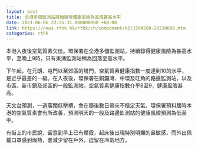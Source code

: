 ```yaml
---
layout: post
title: 全港多個監測站持續錄得健康風險為高或甚高水平
date: 2021-06-06 22:25:31.000000000 +08:00
link: https://news.rthk.hk/rthk/ch/component/k2/1594568-20210606.htm
categories: rthk
---
```


本港入夜後空氣質素欠佳。環保署在全港多個監測站，持續錄得健康風險為甚高水平，至晚上9時，只有東涌監測站稍為回落至高水平。

下午起，在元朗、屯門以至郊區的塔門，空氣質素健康指數一度達到10的水平，是近乎最差的一級。在入夜後，環保署在銅鑼灣、中環及旺角的路邊監測站，以及市區、新市鎮及郊區的一般監測站，空氣質素健康指數介乎8至9，健康風險甚高。

天文台預測，一道廣闊低壓槽，會在隨後數日帶來不穩定天氣。環保署預料屆時本港的空氣質素會有所改善，預測明天的一般及路邊監測站的健康風險預測為低至中。

有街上的市民說，留意到早上已有煙霞，起床後出現特別明顯的鼻敏感，而外出佩戴口罩感到焗熱，會減少留在戶外，逗留在冷氣地方。
